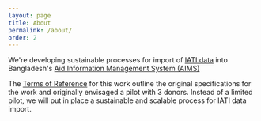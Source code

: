 ```yaml
---
layout: page
title: About
permalink: /about/
order: 2
---
```


We're developing sustainable processes for import of [IATI data](http://aidtransparency.net) into Bangladesh's [Aid Information Management System (AIMS)](http://aims.erd.gov.bd/)

The [Terms of Reference](http://jobs.undp.org/cj_view_job.cfm?cur_job_id=57889) for this work outline the original specifications for the work and originally envisaged a pilot with 3 donors. Instead of a limited pilot, we will put in place a sustainable and scalable process for IATI data import.